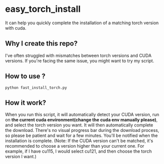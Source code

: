 # easy_torch_install
It can help you quickly complete the installation of a matching torch version with cuda.
## Why I create this repo?
I've often struggled with mismatches between torch versions and CUDA versions. If you're facing the same issue, you might want to try my script.
## How to use ?
```
python fast_install_torch.py
```
## How it work?
When you run this script, it will automatically detect your CUDA version, run on **the current cuda environment(change the cuda env manually please)**, and select the torch version you want. It will then automatically complete the download. There's no visual progress bar during the download process, so please be patient and wait for a few minutes. You'll be notified when the installation is complete. 
(Note: If the CUDA version can't be matched, it's recommended to choose a version higher than your current one. For example, if I have cu115, I would select cu121, and then choose the torch version I want.)

